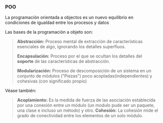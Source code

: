 ### POO
La programación orientada a objectos es un nuevo equilibrio en condiciones de igualdad entre los procesos y datos


Las bases de la programación a objeto son:
> **Abstracción:** Proceso mental de extracción de características esenciales de algo, ignorando los detalles superfluos.
> 
> **Encapsulación:** Proceso por el que se ocultan los detalles del **soporte** de las características de abstracción.
> 
> **Modularización:** Proceso de descomposición de un sistema en un conjunto de módulos ("Piezas") poco acopladas(independientes) y cohesivas (con significado propio)


Véase también:
>**Acoplamiento:** Es la medida de fuerza de las asociación establecida por una conexión entre un módulo (un modulo pude ser un paquete, una clase e incluso un método) y otro.
>**Cohesión:** La cohesión mide el grado de conectividad entre los elementos de un solo módulo.